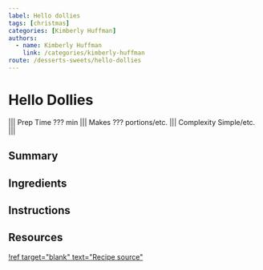 ```yaml
---
label: Hello dollies
tags: [christmas]
categories: [Kimberly Huffman]
authors:
  - name: Kimberly Huffman
    link: /categories/kimberly-huffman
route: /desserts-sweets/hello-dollies
---
```


# Hello Dollies
<!--- ![](/static/banners/???.webp) --->

||| Prep Time
??? min
||| Makes
??? portions/etc.
||| Complexity
Simple/etc.
|||

## Summary
## Ingredients
## Instructions
## Resources
[!ref target="blank" text="Recipe source"](https://insanelygoodrecipes.com/hello-dolly-bars/)
